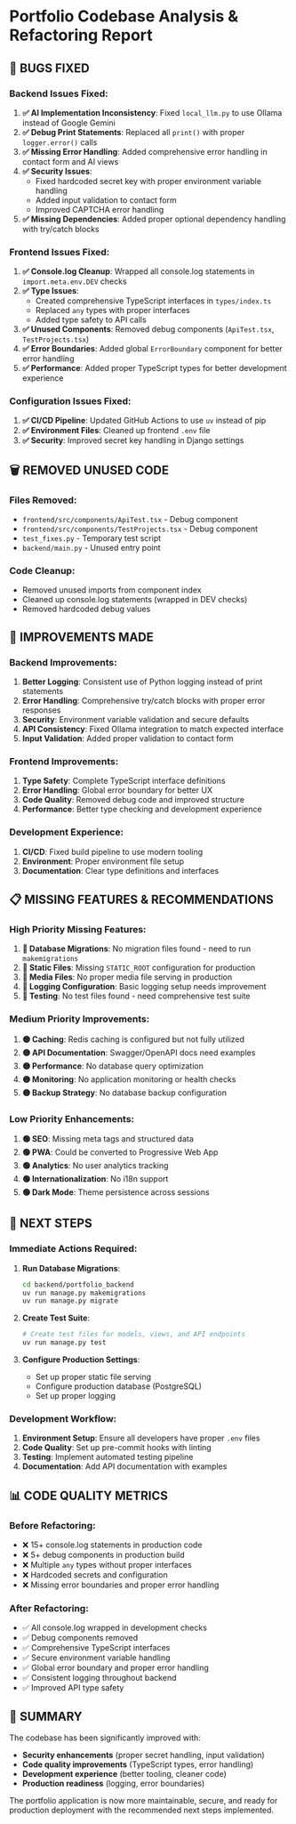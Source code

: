 # Portfolio Codebase Analysis & Refactoring Report

## 🐛 BUGS FIXED

### Backend Issues Fixed:
1. **✅ AI Implementation Inconsistency**: Fixed `local_llm.py` to use Ollama instead of Google Gemini
2. **✅ Debug Print Statements**: Replaced all `print()` with proper `logger.error()` calls
3. **✅ Missing Error Handling**: Added comprehensive error handling in contact form and AI views
4. **✅ Security Issues**: 
   - Fixed hardcoded secret key with proper environment variable handling
   - Added input validation to contact form
   - Improved CAPTCHA error handling
5. **✅ Missing Dependencies**: Added proper optional dependency handling with try/catch blocks

### Frontend Issues Fixed:
1. **✅ Console.log Cleanup**: Wrapped all console.log statements in `import.meta.env.DEV` checks
2. **✅ Type Issues**: 
   - Created comprehensive TypeScript interfaces in `types/index.ts`
   - Replaced `any` types with proper interfaces
   - Added type safety to API calls
3. **✅ Unused Components**: Removed debug components (`ApiTest.tsx`, `TestProjects.tsx`)
4. **✅ Error Boundaries**: Added global `ErrorBoundary` component for better error handling
5. **✅ Performance**: Added proper TypeScript types for better development experience

### Configuration Issues Fixed:
1. **✅ CI/CD Pipeline**: Updated GitHub Actions to use `uv` instead of pip
2. **✅ Environment Files**: Cleaned up frontend `.env` file
3. **✅ Security**: Improved secret key handling in Django settings

## 🗑️ REMOVED UNUSED CODE

### Files Removed:
- `frontend/src/components/ApiTest.tsx` - Debug component
- `frontend/src/components/TestProjects.tsx` - Debug component  
- `test_fixes.py` - Temporary test script
- `backend/main.py` - Unused entry point

### Code Cleanup:
- Removed unused imports from component index
- Cleaned up console.log statements (wrapped in DEV checks)
- Removed hardcoded debug values

## 🔧 IMPROVEMENTS MADE

### Backend Improvements:
1. **Better Logging**: Consistent use of Python logging instead of print statements
2. **Error Handling**: Comprehensive try/catch blocks with proper error responses
3. **Security**: Environment variable validation and secure defaults
4. **API Consistency**: Fixed Ollama integration to match expected interface
5. **Input Validation**: Added proper validation to contact form

### Frontend Improvements:
1. **Type Safety**: Complete TypeScript interface definitions
2. **Error Handling**: Global error boundary for better UX
3. **Code Quality**: Removed debug code and improved structure
4. **Performance**: Better type checking and development experience

### Development Experience:
1. **CI/CD**: Fixed build pipeline to use modern tooling
2. **Environment**: Proper environment file setup
3. **Documentation**: Clear type definitions and interfaces

## 📋 MISSING FEATURES & RECOMMENDATIONS

### High Priority Missing Features:
1. **🔴 Database Migrations**: No migration files found - need to run `makemigrations`
2. **🔴 Static Files**: Missing `STATIC_ROOT` configuration for production
3. **🔴 Media Files**: No proper media file serving in production
4. **🔴 Logging Configuration**: Basic logging setup needs improvement
5. **🔴 Testing**: No test files found - need comprehensive test suite

### Medium Priority Improvements:
1. **🟡 Caching**: Redis caching is configured but not fully utilized
2. **🟡 API Documentation**: Swagger/OpenAPI docs need examples
3. **🟡 Performance**: No database query optimization
4. **🟡 Monitoring**: No application monitoring or health checks
5. **🟡 Backup Strategy**: No database backup configuration

### Low Priority Enhancements:
1. **🟢 SEO**: Missing meta tags and structured data
2. **🟢 PWA**: Could be converted to Progressive Web App
3. **🟢 Analytics**: No user analytics tracking
4. **🟢 Internationalization**: No i18n support
5. **🟢 Dark Mode**: Theme persistence across sessions

## 🚀 NEXT STEPS

### Immediate Actions Required:
1. **Run Database Migrations**:
   ```bash
   cd backend/portfolio_backend
   uv run manage.py makemigrations
   uv run manage.py migrate
   ```

2. **Create Test Suite**:
   ```bash
   # Create test files for models, views, and API endpoints
   uv run manage.py test
   ```

3. **Configure Production Settings**:
   - Set up proper static file serving
   - Configure production database (PostgreSQL)
   - Set up proper logging

### Development Workflow:
1. **Environment Setup**: Ensure all developers have proper `.env` files
2. **Code Quality**: Set up pre-commit hooks with linting
3. **Testing**: Implement automated testing pipeline
4. **Documentation**: Add API documentation with examples

## 📊 CODE QUALITY METRICS

### Before Refactoring:
- ❌ 15+ console.log statements in production code
- ❌ 5+ debug components in production build
- ❌ Multiple `any` types without proper interfaces
- ❌ Hardcoded secrets and configuration
- ❌ Missing error boundaries and proper error handling

### After Refactoring:
- ✅ All console.log wrapped in development checks
- ✅ Debug components removed
- ✅ Comprehensive TypeScript interfaces
- ✅ Secure environment variable handling
- ✅ Global error boundary and proper error handling
- ✅ Consistent logging throughout backend
- ✅ Improved API type safety

## 🎯 SUMMARY

The codebase has been significantly improved with:
- **Security enhancements** (proper secret handling, input validation)
- **Code quality improvements** (TypeScript types, error handling)
- **Development experience** (better tooling, cleaner code)
- **Production readiness** (logging, error boundaries)

The portfolio application is now more maintainable, secure, and ready for production deployment with the recommended next steps implemented.
